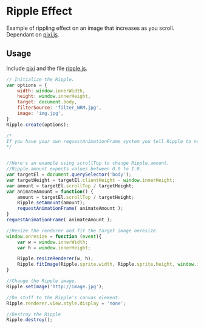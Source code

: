 # Ripple Effect
Example of rippling effect on an image that increases as you scroll. Dependant on [pixi.js](http://www.pixijs.com/).

## Usage
Include [pixi](https://cdnjs.com/libraries/pixi.js) and the file [ripple.js](js/ripple.js).
```javascript
// Initialize the Ripple.
var options = {
	width: window.innerWidth,
	height: window.innerHeight,
	target: document.body,
	filterSource: 'filter_NRM.jpg',
	image: 'img.jpg',
}
Ripple.create(options);

/*
If you have your own requestAnimationFrame system you tell Ripple to not animate itself by passing animateSelf: false into the create options and then call Ripple.renderer.render(Ripple.stage) within your animation loop.
*/


//Here's an example using scrollTop to change Ripple.amount.
//Ripple.amount expects values between 0.0 to 1.0.
var targetEl = document.querySelector('body');
var targetHeight = targetEl.clientHeight - window.innerHeight;
var amount = targetEl.scrollTop / targetHeight;
var animateAmount = function() {
	amount = targetEl.scrollTop / targetHeight;
	Ripple.setAmount(amount);
	requestAnimationFrame( animateAmount );
}
requestAnimationFrame( animateAmount );

//Resize the renderer and fit the target image onresize.
window.onresize = function (event){
	var w = window.innerWidth;
	var h = window.innerHeight;

	Ripple.resizeRenderer(w, h);
	Ripple.fitImage(Ripple.sprite.width, Ripple.sprite.height, window.innerWidth, window.innerHeight);
}

//Change the Ripple image.
Ripple.setImage('http://image.jpg');

//Do stuff to the Ripple's canvas element.
Ripple.renderer.view.style.display = 'none';

//Destroy the Ripple
Ripple.destroy();
```
